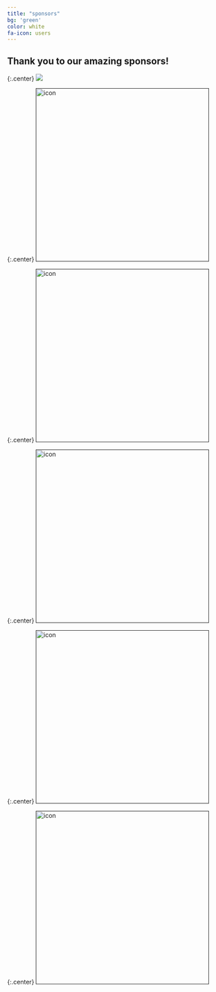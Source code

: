 ```yaml
---
title: "sponsors"
bg: 'green'
color: white
fa-icon: users
---
```


## Thank you to our amazing sponsors!

{:.center}
<a href="">
   <img src="https://github.com/WCSD6/TheGreeleyBlendedLearningSummit/blob/gh-pages/img/EE%20logo%20transparent%20background.png?raw=true">
</a>

{:.center}
<a href="">
   <img src="https://github.com/WCSD6/TheGreeleyBlendedLearningSummit/blob/gh-pages/img/STMathLogo.png?raw=true" alt="icon" style="width:400px;">
</a>

{:.center}
<a href="">
   <img src="https://github.com/WCSD6/TheGreeleyBlendedLearningSummit/blob/gh-pages/img/Lexia_RS_Logo-2015_F-L.png?raw=true" alt="icon" style="width:400px;">
</a>

{:.center}
<a href="">
   <img src="https://static1.squarespace.com/static/545153e4e4b009dd790f05b6/t/54527828e4b0bea70c629789/1414690856852/reading+plus.png" alt="icon" style="width:400px;">
</a>

{:.center}
<a href="">
   <img src="http://www.getfueled.com/peak/sites/all/themes/md_simpleflex/images/Fueled_logo.png" alt="icon" style="width:400px;">
</a>

{:.center}
<a href="">
   <img src="https://github.com/WCSD6/TheGreeleyBlendedLearningSummit/blob/gh-pages/img/MHE-ALEKS-Logo1.png?raw=true" alt="icon" style="width:400px;">
</a>



